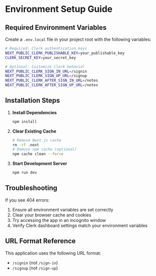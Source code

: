 # Environment Setup Guide

## Required Environment Variables

Create a `.env.local` file in your project root with the following variables:

```bash
# Required: Clerk authentication keys
NEXT_PUBLIC_CLERK_PUBLISHABLE_KEY=your_publishable_key
CLERK_SECRET_KEY=your_secret_key

# Optional: Customize Clerk behavior
NEXT_PUBLIC_CLERK_SIGN_IN_URL=/signin
NEXT_PUBLIC_CLERK_SIGN_UP_URL=/signup
NEXT_PUBLIC_CLERK_AFTER_SIGN_IN_URL=/notes
NEXT_PUBLIC_CLERK_AFTER_SIGN_UP_URL=/notes
```

## Installation Steps

1. **Install Dependencies**
   ```bash
   npm install
   ```

2. **Clear Existing Cache**
   ```bash
   # Remove Next.js cache
   rm -rf .next
   # Remove npm cache (optional)
   npm cache clean --force
   ```

3. **Start Development Server**
   ```bash
   npm run dev
   ```

## Troubleshooting

If you see 404 errors:

1. Ensure all environment variables are set correctly
2. Clear your browser cache and cookies
3. Try accessing the app in an incognito window
4. Verify Clerk dashboard settings match your environment variables

## URL Format Reference

This application uses the following URL format:
- `/signin` (not `/sign-in`)
- `/signup` (not `/sign-up`)